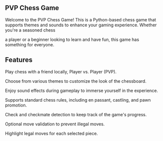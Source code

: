 
## PVP Chess Game
Welcome to the PVP Chess Game! This is a Python-based chess game that supports themes and sounds to enhance your gaming experience. Whether you're a seasoned chess 

a player or a beginner looking to learn and have fun, this game has something for everyone.

 
 ## Features
Play chess with a friend locally, Player vs. Player (PVP).

Choose from various themes to customize the look of the chessboard.

Enjoy sound effects during gameplay to immerse yourself in the experience.

Supports standard chess rules, including en passant, castling, and pawn promotion.

Check and checkmate detection to keep track of the game's progress.

Optional move validation to prevent illegal moves.

Highlight legal moves for each selected piece.
